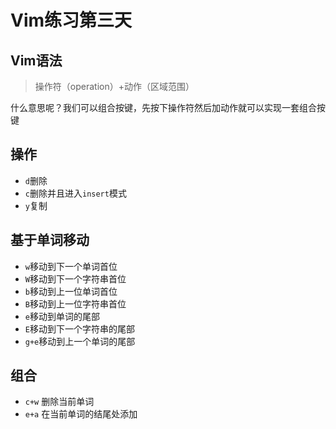 # Vim练习第三天

## Vim语法

> 操作符（operation）+动作（区域范围）

什么意思呢？我们可以组合按键，先按下操作符然后加动作就可以实现一套组合按键

## 操作

- `d`删除
- `c`删除并且进入`insert`模式
- `y`复制

## 基于单词移动

- `w`移动到下一个单词首位
- `W`移动到下一个字符串首位
- `b`移动到上一位单词首位
- `B`移动到上一位字符串首位
- `e`移动到单词的尾部
- `E`移动到下一个字符串的尾部
- `g+e`移动到上一个单词的尾部

## 组合

- `c+w` 删除当前单词
- `e+a` 在当前单词的结尾处添加
